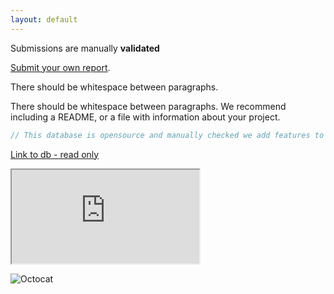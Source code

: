 ```yaml
---
layout: default
---
```


Submissions are manually **validated**

[Submit your own report](https://forms.gle/8kCMgKyPz8jtkZYH6).

There should be whitespace between paragraphs.

There should be whitespace between paragraphs. We recommend including a README, or a file with information about your project.

```js
// This database is opensource and manually checked we add features to it
```

[Link to db - read only](https://docs.google.com/spreadsheets/d/e/2PACX-1vRYzo_RNgeKYjdMvaDk93w0xR866U_S8zPd1atpwQ3wCxsbWXCE9HzVc9hzNrs63asgekvaX-BNrpYg/pubhtml)

<div class="responsive-wrap">
<!-- this is the embed code provided by Google -->
<iframe src="https://docs.google.com/spreadsheets/d/e/2PACX-1vRYzo_RNgeKYjdMvaDk93w0xR866U_S8zPd1atpwQ3wCxsbWXCE9HzVc9hzNrs63asgekvaX-BNrpYg/pubhtml?widget=true&amp;headers=false"></iframe>
<!-- Google embed ends -->
</div>



![Octocat](https://github.githubassets.com/images/icons/emoji/octocat.png)


